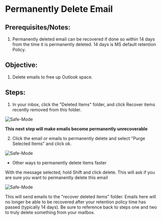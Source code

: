 
# Permanently Delete Email

## Prerequisites/Notes:

1. Permanently deleted email can be recovered if done so within 14 days from the time it is permanently deleted. 14 days is MS default retention Policy.

## Objective:

1. Delete emails to free up Outlook space.

## Steps:

1. In your inbox, click the "Deleted Items" folder, and click Recover items recently removed from this folder.

![Safe-Mode](https://github.com/XXLMandalorian013/Docs-Software-SAS-Public/blob/main/Outlook%20(Desktop)/Safe-Mode/images/Run.png)

**This next step will make emails become permanently unrecoverable**

2. Click the email or emails to permanently delete and select "Purge Selected Items" and click ok.

![Safe-Mode](https://github.com/XXLMandalorian013/Docs-Software-SAS-Public/blob/main/Outlook%20(Desktop)/Safe-Mode/images/Run.png)

- Other ways to permanently delete items faster

With the message selected, hold Shift and click delete. This will ask if you are sure you want to permanently delete this email

![Safe-Mode](https://github.com/XXLMandalorian013/Docs-Software-SAS-Public/blob/main/Outlook%20(Desktop)/Safe-Mode/images/Run.png)

This will send emails to the "recover deleted items" folder. Emails here will no longer be able to be recovered after your retention policy time has 
passed (typically 14 days). Be sure to reference back to steps one and two to truly delete something from your mailbox.

